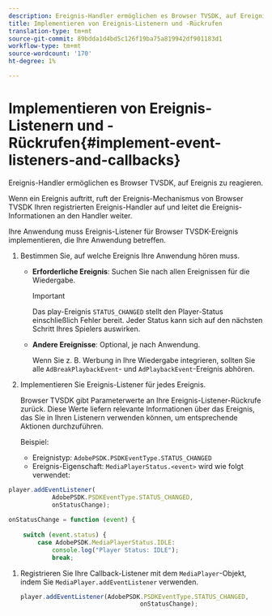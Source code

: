 ```yaml
---
description: Ereignis-Handler ermöglichen es Browser TVSDK, auf Ereignis zu reagieren.
title: Implementieren von Ereignis-Listenern und -Rückrufen
translation-type: tm+mt
source-git-commit: 89bdda1d4bd5c126f19ba75a819942df901183d1
workflow-type: tm+mt
source-wordcount: '170'
ht-degree: 1%

---
```



# Implementieren von Ereignis-Listenern und -Rückrufen{#implement-event-listeners-and-callbacks}

Ereignis-Handler ermöglichen es Browser TVSDK, auf Ereignis zu reagieren.

Wenn ein Ereignis auftritt, ruft der Ereignis-Mechanismus von Browser TVSDK Ihren registrierten Ereignis-Handler auf und leitet die Ereignis-Informationen an den Handler weiter.

Ihre Anwendung muss Ereignis-Listener für Browser TVSDK-Ereignis implementieren, die Ihre Anwendung betreffen.

1. Bestimmen Sie, auf welche Ereignis Ihre Anwendung hören muss.

   * **Erforderliche Ereignis**: Suchen Sie nach allen Ereignissen für die Wiedergabe.

      >[!IMPORTANT]
      >
      >Das play-Ereignis `STATUS_CHANGED` stellt den Player-Status einschließlich Fehler bereit. Jeder Status kann sich auf den nächsten Schritt Ihres Spielers auswirken.

   * **Andere Ereignisse**: Optional, je nach Anwendung.

      Wenn Sie z. B. Werbung in Ihre Wiedergabe integrieren, sollten Sie alle `AdBreakPlaybackEvent`- und `AdPlaybackEvent`-Ereignis abhören.

1. Implementieren Sie Ereignis-Listener für jedes Ereignis.

   Browser TVSDK gibt Parameterwerte an Ihre Ereignis-Listener-Rückrufe zurück. Diese Werte liefern relevante Informationen über das Ereignis, das Sie in Ihren Listenern verwenden können, um entsprechende Aktionen durchzuführen.

   Beispiel:

   * Ereignistyp: `AdobePSDK.PSDKEventType.STATUS_CHANGED`
   * Ereignis-Eigenschaft: `MediaPlayerStatus.<event>` wird wie folgt verwendet:

```js
player.addEventListener( 
            AdobePSDK.PSDKEventType.STATUS_CHANGED,  
            onStatusChange); 
 
onStatusChange = function (event) { 
 
    switch (event.status) { 
        case AdobePSDK.MediaPlayerStatus.IDLE: 
            console.log("Player Status: IDLE"); 
            break;
```

1. Registrieren Sie Ihre Callback-Listener mit dem `MediaPlayer`-Objekt, indem Sie `MediaPlayer.addEventListener` verwenden.

   ```js
   player.addEventListener(AdobePSDK.PSDKEventType.STATUS_CHANGED,  
                                    onStatusChange);
   ```
